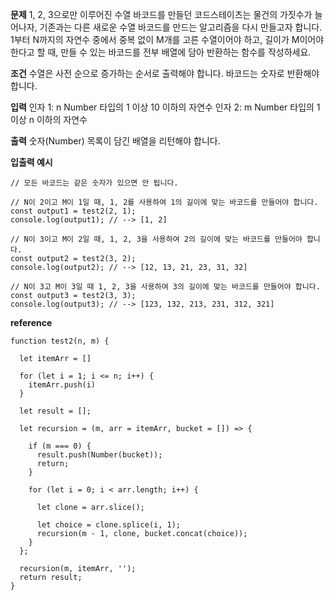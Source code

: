 **문제**
1, 2, 3으로만 이루어진 수열 바코드를 만들던 코드스테이츠는 물건의 가짓수가 늘어나자, 기존과는 다른 새로운 수열 바코드를 만드는 알고리즘을 다시 만들고자 합니다.
1부터 N까지의 자연수 중에서 중복 없이 M개를 고른 수열이어야 하고, 길이가 M이어야 한다고 할 때, 만들 수 있는 바코드를 전부 배열에 담아 반환하는 함수를 작성하세요.

**조건**
수열은 사전 순으로 증가하는 순서로 출력해야 합니다.
바코드는 숫자로 반환해야 합니다.

**입력**
인자 1: n
Number 타입의 1 이상 10 이하의 자연수
인자 2: m
Number 타입의 1 이상 n 이하의 자연수

**출력**
숫자(Number) 목록이 담긴 배열을 리턴해야 합니다.

**입출력 예시**

```
// 모든 바코드는 같은 숫자가 있으면 안 됩니다.

// N이 2이고 M이 1일 때, 1, 2를 사용하여 1의 길이에 맞는 바코드를 만들어야 합니다.
const output1 = test2(2, 1);
console.log(output1); // --> [1, 2]

// N이 3이고 M이 2일 때, 1, 2, 3을 사용하여 2의 길이에 맞는 바코드를 만들어야 합니다.
const output2 = test2(3, 2);
console.log(output2); // --> [12, 13, 21, 23, 31, 32]

// N이 3고 M이 3일 때 1, 2, 3을 사용하여 3의 길이에 맞는 바코드를 만들어야 합니다.
const output3 = test2(3, 3);
console.log(output3); // --> [123, 132, 213, 231, 312, 321]
```

**reference**

```
function test2(n, m) {

  let itemArr = []

  for (let i = 1; i <= n; i++) {
    itemArr.push(i)
  }

  let result = [];

  let recursion = (m, arr = itemArr, bucket = []) => {

    if (m === 0) {
      result.push(Number(bucket));
      return;
    }

    for (let i = 0; i < arr.length; i++) {

      let clone = arr.slice();

      let choice = clone.splice(i, 1);
      recursion(m - 1, clone, bucket.concat(choice));
    }
  };

  recursion(m, itemArr, '');
  return result;
}
```
